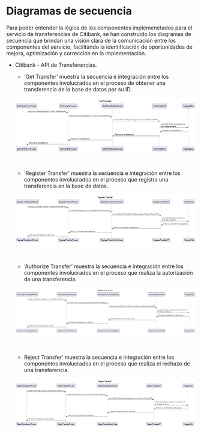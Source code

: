 # Diagramas de secuencia

Para poder entender la lógica de los componentes implemenetados para el servicio de transferencias de Citibank, se han construido los diagramas de secuencia que brindan una visión clara de la comunicación entre los componentes del servicio, facilitando la identificación de oportunidades de mejora, optimización y corrección en la implementación.

* Citibank - API de Transferencias.

    - ‘Get Transfer’ muestra la secuencia e integración entre los componentes involucrados en el proceso de obtener una transferencia de la base de datos por su ID.

    ![image info](./imagenes/diagram_secuence_transfers.jpg)

    &nbsp;

    - ‘Register Transfer’ muestra la secuencia e integración entre los componentes involucrados en el proceso que registra una transferencia en la base de datos.

    ![image info](./imagenes/diagrama_secuence_register_transfer.jpg)

    &nbsp;

    - ‘Authorize Transfer’ muestra la secuencia e integración entre los componentes involucrados en el proceso que realiza la autorización de una transferencia.

    ![image info](./imagenes/diagrama_secuence_authorize_transfer.jpg)

    &nbsp;

    - Reject Transfer’ muestra la secuencia e integración entre los componentes involucrados en el proceso que realiza el rechazo de una transferencia.

    ![image info](./imagenes/diagrama_secuence_reject_transfer.jpg)